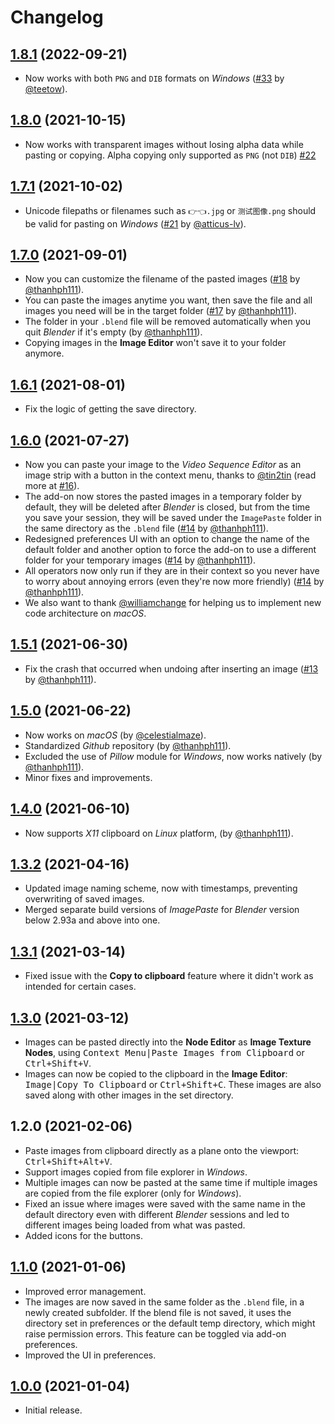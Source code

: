 <!-- @format -->

# Changelog

## [1.8.1](https://github.com/Yeetus3141/ImagePaste/compare/v1.8.0...v1.8.1) (2022-09-21)

- Now works with both `PNG` and `DIB` formats on _Windows_ ([#33](https://github.com/Yeetus3141/ImagePaste/pull/33) by [@teetow](https://github.com/teetow)).

## [1.8.0](https://github.com/Yeetus3141/ImagePaste/compare/v1.7.1...v1.8.0) (2021-10-15)

- Now works with transparent images without losing alpha data while pasting or copying. Alpha copying only supported as `PNG` (not `DIB`) [#22](https://github.com/Yeetus3141/ImagePaste/pull/22)

## [1.7.1](https://github.com/Yeetus3141/ImagePaste/compare/v1.7.0...v1.7.1) (2021-10-02)

- Unicode filepaths or filenames such as `👉👈.jpg` or `测试图像.png` should be valid for pasting on _Windows_ ([#21](https://github.com/Yeetus3141/ImagePaste/pull/21) by [@atticus-lv](https://github.com/atticus-lv)).

## [1.7.0](https://github.com/Yeetus3141/ImagePaste/compare/v1.6.1...v1.7.0) (2021-09-01)

- Now you can customize the filename of the pasted images ([#18](https://github.com/Yeetus3141/ImagePaste/pull/18) by [@thanhph111](https://github.com/thanhph111)).
- You can paste the images anytime you want, then save the file and all images you need will be in the target folder ([#17](https://github.com/Yeetus3141/ImagePaste/pull/17) by [@thanhph111](https://github.com/thanhph111)).
- The folder in your `.blend` file will be removed automatically when you quit _Blender_ if it's empty (by [@thanhph111](https://github.com/thanhph111)).
- Copying images in the **Image Editor** won't save it to your folder anymore.

## [1.6.1](https://github.com/Yeetus3141/ImagePaste/compare/v1.6.0...v1.6.1) (2021-08-01)

- Fix the logic of getting the save directory.

## [1.6.0](https://github.com/Yeetus3141/ImagePaste/compare/v1.5.1...v1.6.0) (2021-07-27)

- Now you can paste your image to the _Video Sequence Editor_ as an image strip with a button in the context menu, thanks to [@tin2tin](https://github.com/tin2tin) (read more at [#16](https://github.com/Yeetus3141/ImagePaste/pull/16)).
- The add-on now stores the pasted images in a temporary folder by default, they will be deleted after _Blender_ is closed, but from the time you save your session, they will be saved under the `ImagePaste` folder in the same directory as the `.blend` file ([#14](https://github.com/Yeetus3141/ImagePaste/pull/14) by [@thanhph111](https://github.com/thanhph111)).
- Redesigned preferences UI with an option to change the name of the default folder and another option to force the add-on to use a different folder for your temporary images ([#14](https://github.com/Yeetus3141/ImagePaste/pull/14) by [@thanhph111](https://github.com/thanhph111)).
- All operators now only run if they are in their context so you never have to worry about annoying errors (even they're now more friendly) ([#14](https://github.com/Yeetus3141/ImagePaste/pull/14) by [@thanhph111](https://github.com/thanhph111)).
- We also want to thank [@williamchange](https://github.com/williamchange) for helping us to implement new code architecture on _macOS_.

## [1.5.1](https://github.com/Yeetus3141/ImagePaste/compare/v1.5.0...v1.5.1) (2021-06-30)

- Fix the crash that occurred when undoing after inserting an image ([#13](https://github.com/Yeetus3141/ImagePaste/issues/13) by [@thanhph111](https://github.com/thanhph111)).

## [1.5.0](https://github.com/Yeetus3141/ImagePaste/compare/v1.4.0...v1.5.0) (2021-06-22)

- Now works on _macOS_ (by [@celestialmaze](https://twitter.com/cmzw_)).
- Standardized _Github_ repository (by [@thanhph111](https://github.com/thanhph111)).
- Excluded the use of _Pillow_ module for _Windows_, now works natively (by [@thanhph111](https://github.com/thanhph111)).
- Minor fixes and improvements.

## [1.4.0](https://github.com/Yeetus3141/ImagePaste/compare/v1.3.2...v1.4.0) (2021-06-10)

- Now supports _X11_ clipboard on _Linux_ platform, (by [@thanhph111](https://github.com/thanhph111)).

## [1.3.2](https://github.com/Yeetus3141/ImagePaste/compare/v1.3.1...v1.3.2) (2021-04-16)

- Updated image naming scheme, now with timestamps, preventing overwriting of saved images.
- Merged separate build versions of _ImagePaste_ for _Blender_ version below 2.93a and above into one.

## [1.3.1](https://github.com/Yeetus3141/ImagePaste/compare/v1.3.0...v1.3.1) (2021-03-14)

- Fixed issue with the **Copy to clipboard** feature where it didn't work as intended for certain cases.

## [1.3.0](https://github.com/Yeetus3141/ImagePaste/compare/v1.1.0...v1.3.0) (2021-03-12)

- Images can be pasted directly into the **Node Editor** as **Image Texture Nodes**, using <kbd><kbd>Context Menu</kbd>|<kbd>Paste Images from Clipboard</kbd></kbd> or <kbd><kbd>Ctrl</kbd>+<kbd>Shift</kbd>+<kbd>V</kbd></kbd>.
- Images can now be copied to the clipboard in the **Image Editor**: <kbd><kbd>Image</kbd>|<kbd>Copy To Clipboard</kbd></kbd> or <kbd><kbd>Ctrl</kbd>+<kbd>Shift</kbd>+<kbd>C</kbd></kbd>. These images are also saved along with other images in the set directory.

## 1.2.0 (2021-02-06)

- Paste images from clipboard directly as a plane onto the viewport: <kbd><kbd>Ctrl</kbd>+<kbd>Shift</kbd>+<kbd>Alt</kbd>+<kbd>V</kbd></kbd>.
- Support images copied from file explorer in _Windows_.
- Multiple images can now be pasted at the same time if multiple images are copied from the file explorer (only for _Windows_).
- Fixed an issue where images were saved with the same name in the default directory even with different _Blender_ sessions and led to different images being loaded from what was pasted.
- Added icons for the buttons.

## [1.1.0](https://github.com/Yeetus3141/ImagePaste/compare/v1.0.0...v1.1.0) (2021-01-06)

- Improved error management.
- The images are now saved in the same folder as the `.blend` file, in a newly created subfolder. If the blend file is not saved, it uses the directory set in preferences or the default temp directory, which might raise permission errors. This feature can be toggled via add-on preferences.
- Improved the UI in preferences.

## [1.0.0](https://github.com/Yeetus3141/ImagePaste/releases/tag/v1.0.0) (2021-01-04)

- Initial release.
